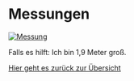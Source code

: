 # Messungen

[![Messung](messung.png)](messung.png)

Falls es hilft: Ich bin 1,9 Meter groß.

[Hier geht es zurück zur Übersicht](hilfe)
